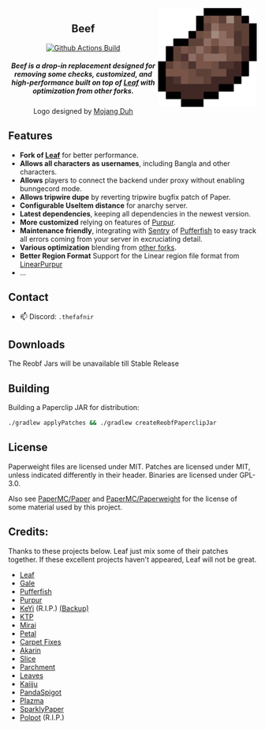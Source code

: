 <img src="beef.png" alt="Leaf logo" align="right" width="200">
<div align="center">

## Beef

[![Github Actions Build](https://img.shields.io/github/actions/workflow/status/Winds-Studio/Leaf/build-1204.yml?&style=for-the-badge)](https://github.com/The-Fafnir/Beef/releases)

<h5>Beef is a drop-in replacement designed for removing some checks, customized, and high-performance built on top of <a href="https://github.com/Winds-Studio/Leaf">Leaf</a> with optimization from other forks.</h5>
<h8>Logo designed by <a href="https://minecraft.net/">Mojang Duh</a></h8>
</div>

## Features
 - **Fork of [Leaf](https://github.com/Winds-Studio/Leaf)** for better performance.
 - **Allows all characters as usernames**, including Bangla and other characters.
 - **Allows** players to connect the backend under proxy without enabling bunngecord mode.
 - **Allows tripwire dupe** by reverting tripwire bugfix patch of Paper.
 - **Configurable UseItem distance** for anarchy server.
 - **Latest dependencies**, keeping all dependencies in the newest version.
 - **More customized** relying on features of [Purpur](https://github.com/PurpurMC/Purpur).
 - **Maintenance friendly**, integrating with [Sentry](https://sentry.io/welcome/) of [Pufferfish](https://github.com/pufferfish-gg/Pufferfish) to easy track all errors coming from your server in excruciating detail.
 - **Various optimization** blending from [other forks](https://github.com/Winds-Studio/Leaf#credits).
 - **Better Region Format** Support for the Linear region file format from [LinearPurpur](https://github.com/StupidCraft/LinearPurpur)
 - ...

## Contact

- 📫 Discord: `.thefafnir`


## Downloads

The Reobf Jars will be unavailable till Stable Release


## Building

Building a Paperclip JAR for distribution:

```bash
./gradlew applyPatches && ./gradlew createReobfPaperclipJar
```


## License

Paperweight files are licensed under MIT.
Patches are licensed under MIT, unless indicated differently in their header.
Binaries are licensed under GPL-3.0.

Also see [PaperMC/Paper](https://github.com/PaperMC/Paper) and [PaperMC/Paperweight](https://github.com/PaperMC/paperweight) for the license of some material used by this project.

Credits:
-------------
Thanks to these projects below. Leaf just mix some of their patches together. If these excellent projects haven't appeared, Leaf will not be great.

- [Leaf](https://github.com/Winds-Studio/Leaf)
- [Gale](https://github.com/GaleMC/Gale)
- [Pufferfish](https://github.com/pufferfish-gg/Pufferfish)
- [Purpur](https://github.com/PurpurMC/Purpur)
- [KeYi](https://github.com/KeYiMC/KeYi) (R.I.P.) [(Backup)](https://github.com/MikuMC/KeYiBackup)
- [KTP](https://github.com/lynxplay/ktp)
- [Mirai](https://github.com/etil2jz/Mirai)
- [Petal](https://github.com/Bloom-host/Petal)
- [Carpet Fixes](https://github.com/fxmorin/carpet-fixes)
- [Akarin](https://github.com/Akarin-project/Akarin)
- [Slice](https://github.com/Cryptite/Slice)
- [Parchment](https://github.com/ProjectEdenGG/Parchment)
- [Leaves](https://github.com/LeavesMC/Leaves)
- [Kaiiju](https://github.com/KaiijuMC/Kaiiju)
- [PandaSpigot](https://github.com/hpfxd/PandaSpigot)
- [Plazma](https://github.com/PlazmaMC/PlazmaBukkit)
- [SparklyPaper](https://github.com/SparklyPower/SparklyPaper)
- [Polpot](https://github.com/PolpotMC/Polpot) (R.I.P.)

